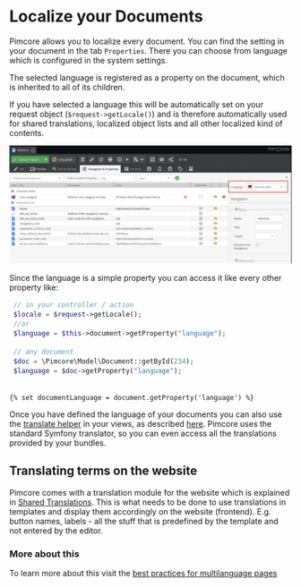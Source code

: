 # Localize your Documents

Pimcore allows you to localize every document. You can find the setting in your document in the tab `Properties`. 
There you can choose from language which is configured in the system settings.

The selected language is registered as a property on the document, which is inherited to all of its children. 

If you have selected a language this will be automatically set on your request object (`$request->getLocale()`) and is 
therefore automatically used for shared translations, localized object lists and all other localized kind of contents. 
 
![Localization Settings](../img/localization-documents.png)

Since the language is a simple property you can access it like every other property like:

```php
 // in your controller / action
 $locale = $request->getLocale(); 
 //or 
 $language = $this->document->getProperty("language");
  
 // any document
 $doc = \Pimcore\Model\Document::getById(234);
 $language = $doc->getProperty("language");
  
 ```
  
 ```twig
 {% set documentLanguage = document.getProperty('language') %}
 ```
 
 
Once you have defined the language of your documents you can also use the [translate helper](./04_Shared_Translations.md) 
in your views, as described [here](./04_Shared_Translations.md). Pimcore uses the standard Symfony translator, 
so you can even access all the translations provided by your bundles. 

## Translating terms on the website
Pimcore comes with a translation module for the website which is explained in [Shared Translations](./04_Shared_Translations.md). 
This is what needs to be done to use translations in templates and display them accordingly on the website (frontend). 
E.g. button names, labels - all the stuff that is predefined by the template and not entered by the editor.

### More about this
To learn more about this visit the [best practices for multilanguage pages](../26_Best_Practice/04_Multilanguage_Setup.md)
